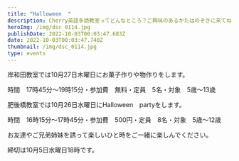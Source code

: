 ```yaml
---
title: "Halloween  "
description: Cherry英語多読教室ってどんなところ？ご興味のあるかたはのぞきに来てね！
heroImg: /img/dsc_0114.jpg
publishDate: 2022-10-03T00:03:47.683Z
date: 2022-10-03T00:03:47.740Z
thumbnail: /img/dsc_0114.jpg
type: events
---
```

岸和田教室では10月27日木曜日にお菓子作りや物作りをします。

時間　17時45分～19時15分・参加費　無料・定員　5名・対象　5歳～13歳　

肥後橋教室では10月26日水曜日にHalloween　partyをします。

時間　16時15分～17時45分・参加費　500円・定員　8名・対象　5歳～12歳

お友達やご兄弟姉妹を誘って楽しいひと時をご一緒に楽しんでください。

締切は10月5日水曜日18時です。